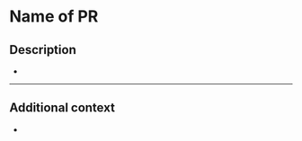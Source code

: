 # Name of PR

<!-- This PR fixes #NUMBER_OF_THE_ISSUE, and fixes #NUMBER_OF_THE_ISSUE -->

## Description

<!--
Please include a summary of the change and/or which issue is fixed.
List any dependencies required for this change, if there are any.-->

*

---

## Additional context

<!-- Add any other context or additional information about the pull request.-->

* 
